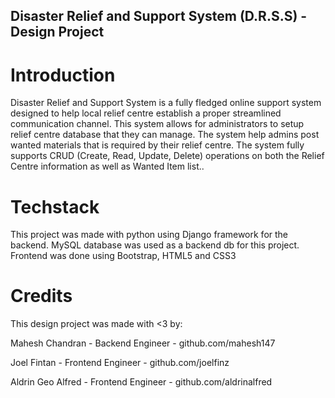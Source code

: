 ## Disaster Relief and Support System (D.R.S.S) - Design Project

# Introduction

Disaster Relief and Support System is a fully fledged online support system designed to help local relief centre establish a proper streamlined communication channel. This system allows for administrators to setup relief centre database that they can manage. The system help admins post wanted materials that is required by their relief centre. The system fully supports CRUD (Create, Read, Update, Delete) operations on both the Relief Centre information as well as Wanted Item list..

# Techstack

This project was made with python using Django framework for the backend. MySQL database was used as a backend db for this project. Frontend was done using Bootstrap, HTML5 and CSS3

# Credits

This design project was made with <3 by:

Mahesh Chandran - Backend Engineer - github.com/mahesh147

Joel Fintan - Frontend Engineer - github.com/joelfinz

Aldrin Geo Alfred -  Frontend Engineer - github.com/aldrinalfred
